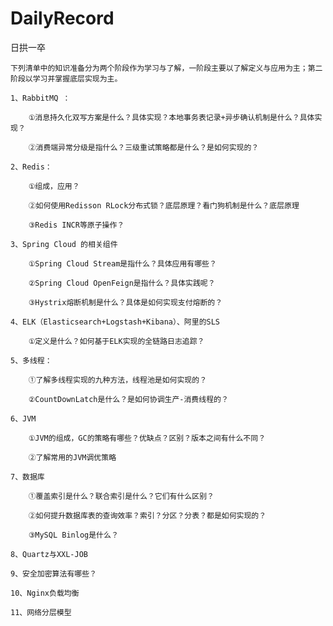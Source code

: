 # DailyRecord
日拱一卒

	下列清单中的知识准备分为两个阶段作为学习与了解，一阶段主要以了解定义与应用为主；第二阶段以学习并掌握底层实现为主。

	1、RabbitMQ ：

		①消息持久化双写方案是什么？具体实现？本地事务表记录+异步确认机制是什么？具体实现？

		②消费端异常分级是指什么？三级重试策略都是什么？是如何实现的？

	2、Redis：

		①组成，应用？

		②如何使用Redisson RLock分布式锁？底层原理？看门狗机制是什么？底层原理

		③Redis INCR等原子操作？

	3、Spring Cloud 的相关组件

		①Spring Cloud Stream是指什么？具体应用有哪些？

		②Spring Cloud OpenFeign是指什么？具体实践呢？

		③Hystrix熔断机制是什么？具体是如何实现支付熔断的？

	4、ELK（Elasticsearch+Logstash+Kibana）、阿里的SLS

		①定义是什么？如何基于ELK实现的全链路日志追踪？

	5、多线程：

		①了解多线程实现的九种方法，线程池是如何实现的？

		②CountDownLatch是什么？是如何协调生产-消费线程的？

	6、JVM

		①JVM的组成，GC的策略有哪些？优缺点？区别？版本之间有什么不同？

		②了解常用的JVM调优策略

	7、数据库

		①覆盖索引是什么？联合索引是什么？它们有什么区别？

		②如何提升数据库表的查询效率？索引？分区？分表？都是如何实现的？

		③MySQL Binlog是什么？

	8、Quartz与XXL-JOB

	9、安全加密算法有哪些？

	10、Nginx负载均衡

	11、网络分层模型

